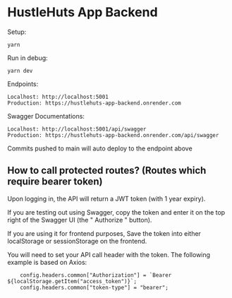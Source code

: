 # HustleHuts App Backend

Setup:

```
yarn
```

Run in debug:

```
yarn dev
```

Endpoints:

```
Localhost: http://localhost:5001
Production: https://hustlehuts-app-backend.onrender.com
```

Swagger Documentations:

```
Localhost: http://localhost:5001/api/swagger
Production: https://hustlehuts-app-backend.onrender.com/api/swagger
```

Commits pushed to main will auto deploy to the endpoint above

## How to call protected routes? (Routes which require bearer token)

Upon logging in, the API will return a JWT token (with 1 year expiry).

If you are testing out using Swagger, copy the token and enter it on the top right of the Swagger UI (the " Authorize " button).

If you are using it for frontend purposes,
Save the token into either localStorage or sessionStorage on the frontend.

You will need to set your API call header with the token. The following example is based on Axios:

```
    config.headers.common["Authorization"] = `Bearer ${localStorage.getItem("access_token")}`;
    config.headers.common["token-type"] = "bearer";
```
